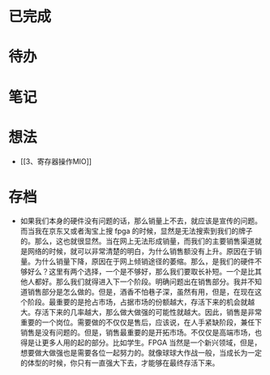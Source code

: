 # 已完成

# 待办

# 笔记

# 想法
- [[3、寄存器操作MIO]] 



# 存档
- 如果我们本身的硬件没有问题的话，那么销量上不去，就应该是宣传的问题。而当我在京东又或者淘宝上搜 fpga 的时候，显然是无法搜索到我们的牌子的。那么，这也就很显然。当在网上无法形成销量，而我们的主要销售渠道就是网络的时候，就可以非常清楚的明白，为什么销售额没有上升。原因在于销量。为什么销量下降，原因在于网上倾销途径的萎缩。那么，是我们的硬件不够好么？这里有两个选择，一个是不够好，那么我们要取长补短。一个是比其他人都好。那么我们就得进入下一个阶段。明确问题出在销售部分。我并不知道销售部分是怎么做的。但是，酒香不怕巷子深，虽然有用，但是，在现在这个阶段。最重要的是抢占市场，占据市场的份额越大，存活下来的机会就越大。存活下来的几率越大，那么做大做强的可能性就越大。因此，销售是非常重要的一个岗位。需要做的不仅仅是售后，应该说，在人手紧缺阶段，兼任下销售是没有问题的。但是，销售最重要的是开拓市场。不仅仅是高端市场，也得是让更多人用的起的部分。比如学生。FPGA 当然是一个新兴领域，但是，想要做大做强也是需要各位一起努力的。就像球球大作战一般，当成长为一定的体型的时候，你只有一直强大下去，才能够在最终存活下来。